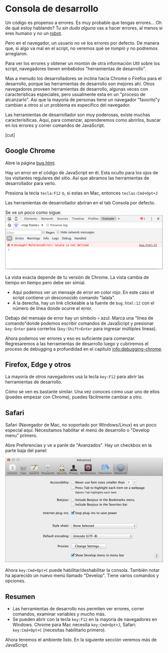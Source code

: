 # Consola de desarrollo

Un código es propenso a errores. Es muy probable que tengas errores... Oh de qué estoy hablando? Tu *sin duda alguna* vas a hacer errores, al menos si eres humano y no un [robot](https://en.wikipedia.org/wiki/Bender_(Futurama)).

Pero en el navegador, un usuario no ve los errores por defecto. De manera que, si algo va mal en el script, no veremos qué se rompió y no podremos arreglaron.

Para ver los errores y obtener un montón de otra información Util sobre los script, navegadores tienen embebidos "herramientas de desarrollo".

Mas a menudo los desarrolladores se inclina hacia Chrome o Firefox para el desarrollo, porque las herramientas de desarrollo son mejores ahí. Otros navegadores proveen herramientas de desarrollo, algunas veces con características especiales, pero usualmente esta en un "proceso de alcanzarlo". Así que la mayoría de personas tiene un navegador "favorito"y cambian a otros si un problema es específico del navegador. 

Las herramientas de desarrollador son muy poderosas, existe muchas caracterísiticas. Aquí, para comenzar, aprenderemos como abrirlos, buscar en los errores y correr comandos de JavaScript. 

[cut]


## Google Chrome

Abre la página [bug.html](bug.html).

Hay un error en el código de JavaScript en él. Esta oculto para los ojos de los visitantes regulares del sitio. Así que abramos las herramientas de desarrollador para verlo. 

Presiona la tecla `tecla:F12` o, si estas en Mac, entonces `teclas:Cmd+Opt+J`

Las herramientas de desarrollador abriran en el tab Consola por defecto. 

Se ve un poco como sigue: 
![chrome](chrome.png)

La vista exacta depende de tu versión de Chrome. La vista cambia de tiempo en tiempo pero debe ser simial.

- Aquí podemos ver un mensaje de error en color rojo. En este caso el script contiene un desconocido comando "lalala".
- A la derecha, hay un link clickeable a la fuente de `bug.html:12` con el número de línea donde ocurre el error. 

Debajo del mensaje de error hay un símbolo `>` azul. Marca una "línea de comando"donde podemos escribir comandos de JavaScript y presionar `key:Enter` para correrlos (`key:Shift+Enter` para ingresar múltiples líneas).

Ahora podemos ver errores y eso es suficiente para comenzar. Regresaremos a las herramientas de desarrollo luego y cubriremos el proceso de debugging a profundidad en el capítulo <info:debugging-chrome>.


## Firefox, Edge y otros

La mayoría de otros navegadores usa la tecla `key:F12` para abrir las herramientas de desarrollo. 

Cómo se ven es bastante similar. Una vez conoces cómo usar uno de ellos (puedes empezar con Chrome), puedes fácilmente cambiar a otro. 

## Safari

Safari (Navegador de Mac, no soportado por Windows/Linux) es un poco especial aquí. Necesitamos habilitar el menú de desarrollo o "Develop menu" primero.

Abre Preferencias y ve a panle de "Avanzados". Hay un checkbox en la parte baja del panel: 

![safari](safari.png)

Ahora `key:Cmd+Opt+C` puede habilitar/deshabilitar la consola. También notar ha aparecido un nuevo menú llamado "Develop". Tiene varios comandos y opciones. 


## Resumen

- Las herramientas de desarrollo nos permiten ver errores, correr comandos, examinar variables y mucho más. 
- Se pueden abrir con la tecla `key:F12` en la mayoría de navegadores en Windows. Chrome para Mac necesita `key:Cmd+Opt+J`, Safari: `key:Cmd+Opt+C` (necesitas habilitarlo primero).

Ahora tenemos el ambiente listo. En la siguiente sección veremos más de JavaScript. 